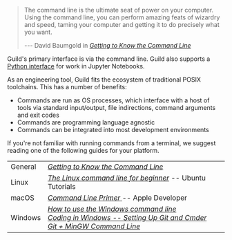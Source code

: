 <!-- -*- eval:(visual-line-mode 1) -*- -->

<div data-guild-docs="true"></div>

> The command line is the ultimate seat of power on your computer. Using the command line, you can perform amazing feats of wizardry and speed, taming your computer and getting it to do precisely what you want.
>
>--- David Baumgold in [*Getting to Know the Command Line*](https://www.davidbaumgold.com/tutorials/command-line/)

Guild's primary interface is via the command line. Guild also supports a [Python interface](/docs/python-api) for work in Jupyter Notebooks.

As an engineering tool, Guild fits the ecosystem of traditional POSIX toolchains. This has a number of benefits:

- Commands are run as OS processes, which interface with a host of tools via standard input/output, file indirections, command arguments and exit codes
- Commands are programming language agnostic
- Commands can be integrated into most development environments

If you're not familiar with running commands from a terminal, we suggest reading one of the following guides for your platform.

| | |
|-|-|
| General | [*Getting to Know the Command Line*](https://www.davidbaumgold.com/tutorials/command-line/) |
| Linux | [*The Linux command line for beginner*](https://tutorials.ubuntu.com/tutorial/command-line-for-beginners) -- Ubuntu Tutorials |
| macOS | [*Command Line Primer* ](https://developer.apple.com/library/archive/documentation/OpenSource/Conceptual/ShellScripting/CommandLInePrimer/CommandLine.html) -- Apple Developer |
| Windows | [*How to use the Windows command line*](https://www.computerhope.com/issues/chusedos.htm) <br> [*Coding in Windows -- Setting Up Git and Cmder*](https://www.awmoore.com/2015/01/14/setting-up-git-and-cmder/) <br> [*Git + MinGW Command Line*](https://learn.adafruit.com/windows-tools-for-the-electrical-engineer/git-plus-command-line-tools) |
